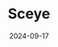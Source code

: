 ---  
layout: startup_page  
title: "Sceye"  
id: "sceye.com"  
permalink: "/sceyesceye.com09172024/"  
website: "https://sceye.com/"  
funding_round: "Series C"  
funding_amount: "$525M"  
investors: "Mawarid Holding Company"  
about: "Sceye is an aerospace company developing High-Altitude Platform Systems (HAPS) for universal connectivity, climate monitoring, and disaster prevention. Their technology enables perpetual flight using solar and battery power, creating a new infrastructure layer between terrestrial and space systems. Sceye aims to commercialize its HAPS technology in 2025."  
markets: "Aerospace, Connectivity, Climate Monitoring, Disaster Prevention, 3D Technology, Internet, Sensor, Solar"  
hq: "Moriarty, New Mexico, United States"  
founded_year: "2014"  
linkedin: "https://www.linkedin.com/company/sceyeinc"  
twitter: ""  
instagram: ""  
facebook: ""  
crunchbase: "https://www.crunchbase.com/organization/sceye-7e9a"  
pitchbook: "https://pitchbook.com/profiles/company/438578-47"  

date_display: "17-Sep-2024"  
date: "2024-09-17"

# SEO Optimization  
meta_title: "Sceye - Series C Funding ($525M)"  
meta_description: "Sceye, Sceye is an aerospace company developing High-Altitude Platform Systems (HAPS) for universal connectivity, climate monitoring, and disaster prevention..."  
meta_keywords: "Sceye, Aerospace, Connectivity, Climate Monitoring, Disaster Prevention, 3D Technology, Internet, Sensor, Solar, Series C funding"  
canonical_url: "https://startup.projectstartups.com/sceyesceye.com09172024/"  
---